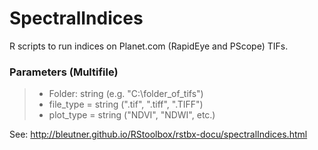 # SpectralIndices

R scripts to run indices on Planet.com (RapidEye and PScope) TIFs. 

### Parameters (Multifile)
> + Folder: string (e.g. "C:\\folder_of_tifs")
> + file_type = string (".tif", ".tiff", ".TIFF")
> + plot_type = string ("NDVI", "NDWI", etc.)

See: http://bleutner.github.io/RStoolbox/rstbx-docu/spectralIndices.html